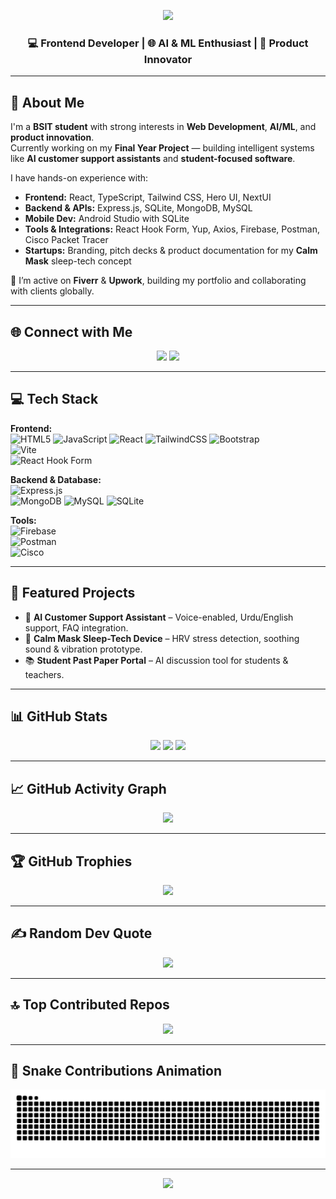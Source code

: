 <!-- Profile Animated Header -->
<p align="center">
  <img src="https://readme-typing-svg.herokuapp.com?size=25&color=36BCF7&center=true&vCenter=true&width=600&lines=Hi+👋,+I'm+Muhammad+Ali+Shahzaib;Frontend+Developer;AI+%26+ML+Enthusiast;Product+Innovator;Lifelong+Learner" />
</p>

<h3 align="center">💻 Frontend Developer | 🌐 AI & ML Enthusiast | 🚀 Product Innovator</h3>

---

## 💫 About Me
I'm a **BSIT student** with strong interests in **Web Development**, **AI/ML**, and **product innovation**.  
Currently working on my **Final Year Project** — building intelligent systems like **AI customer support assistants** and **student-focused software**.  

I have hands-on experience with:  
- **Frontend:** React, TypeScript, Tailwind CSS, Hero UI, NextUI  
- **Backend & APIs:** Express.js, SQLite, MongoDB, MySQL  
- **Mobile Dev:** Android Studio with SQLite  
- **Tools & Integrations:** React Hook Form, Yup, Axios, Firebase, Postman, Cisco Packet Tracer  
- **Startups:** Branding, pitch decks & product documentation for my **Calm Mask** sleep-tech concept  

📌 I’m active on **Fiverr** & **Upwork**, building my portfolio and collaborating with clients globally.  

---

## 🌐 Connect with Me  
<p align="center">
<a href="https://www.linkedin.com/in/muhammad-ali-shahzaib-17a857252/"><img src="https://img.shields.io/badge/LinkedIn-%230077B5.svg?style=for-the-badge&logo=linkedin&logoColor=white"/></a>
<a href="mailto:shahzaib02122001@gmail.com"><img src="https://img.shields.io/badge/Email-D14836?style=for-the-badge&logo=gmail&logoColor=white"/></a>
</p>

---

## 💻 Tech Stack
**Frontend:**  
![HTML5](https://img.shields.io/badge/html5-%23E34F26.svg?style=for-the-badge&logo=html5&logoColor=white) 
![JavaScript](https://img.shields.io/badge/javascript-%23323330.svg?style=for-the-badge&logo=javascript&logoColor=%23F7DF1E) 
![React](https://img.shields.io/badge/react-%2320232a.svg?style=for-the-badge&logo=react&logoColor=%2361DAFB)
![TailwindCSS](https://img.shields.io/badge/tailwindcss-%2338B2AC.svg?style=for-the-badge&logo=tailwind-css&logoColor=white) 
![Bootstrap](https://img.shields.io/badge/bootstrap-%238511FA.svg?style=for-the-badge&logo=bootstrap&logoColor=white)  
![Vite](https://img.shields.io/badge/vite-%23646CFF.svg?style=for-the-badge&logo=vite&logoColor=white)  
![React Hook Form](https://img.shields.io/badge/React%20Hook%20Form-%23EC5990.svg?style=for-the-badge&logo=reacthookform&logoColor=white)

**Backend & Database:**  
![Express.js](https://img.shields.io/badge/express.js-%23404d59.svg?style=for-the-badge&logo=express&logoColor=%2361DAFB)  
![MongoDB](https://img.shields.io/badge/MongoDB-%234ea94b.svg?style=for-the-badge&logo=mongodb&logoColor=white) 
![MySQL](https://img.shields.io/badge/mysql-4479A1.svg?style=for-the-badge&logo=mysql&logoColor=white) 
![SQLite](https://img.shields.io/badge/sqlite-%2307405e.svg?style=for-the-badge&logo=sqlite&logoColor=white)

**Tools:**  
![Firebase](https://img.shields.io/badge/firebase-a08021?style=for-the-badge&logo=firebase&logoColor=ffcd34)  
![Postman](https://img.shields.io/badge/Postman-FF6C37?style=for-the-badge&logo=postman&logoColor=white)  
![Cisco](https://img.shields.io/badge/cisco-%23049fd9.svg?style=for-the-badge&logo=cisco&logoColor=black)  

---

## 📌 Featured Projects
- 🚀 **AI Customer Support Assistant** – Voice-enabled, Urdu/English support, FAQ integration.  
- 🎯 **Calm Mask Sleep-Tech Device** – HRV stress detection, soothing sound & vibration prototype.  
- 📚 **Student Past Paper Portal** – AI discussion tool for students & teachers.  

---

## 📊 GitHub Stats
<p align="center">
<img src="https://github-readme-stats.vercel.app/api?username=Shahzaib-arch786&theme=dark&hide_border=false&include_all_commits=false&count_private=false"/>
<img src="https://nirzak-streak-stats.vercel.app/?user=Shahzaib-arch786&theme=dark&hide_border=false"/>
<img src="https://github-readme-stats.vercel.app/api/top-langs/?username=Shahzaib-arch786&theme=dark&hide_border=false&include_all_commits=false&count_private=false&layout=compact"/>
</p>

---

## 📈 GitHub Activity Graph
<p align="center">
  <img src="https://github-readme-activity-graph.vercel.app/graph?username=Shahzaib-arch786&theme=react-dark&hide_border=true&area=true" />
</p>

---

## 🏆 GitHub Trophies
<p align="center">
<img src="https://github-profile-trophy.vercel.app/?username=Shahzaib-arch786&theme=radical&no-frame=false&no-bg=true&margin-w=4"/>
</p>

---

## ✍️ Random Dev Quote
<p align="center">
<img src="https://quotes-github-readme.vercel.app/api?type=horizontal&theme=radical"/>
</p>

---

## 🔝 Top Contributed Repos
<p align="center">
<img src="https://github-contributor-stats.vercel.app/api?username=Shahzaib-arch786&limit=5&theme=dark&combine_all_yearly_contributions=true"/>
</p>

---

## 🐍 Snake Contributions Animation
<p align="center">
  <img src="https://github.com/Shahzaib-arch786/Shahzaib-arch786/blob/output/snake.svg" alt="Snake animation" />
</p>

---

<p align="center">
<a href="https://visitcount.itsvg.in">
<img src="https://visitcount.itsvg.in/api?id=Shahzaib-arch786&icon=0&color=0"/>
</a>
</p>
